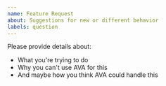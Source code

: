 ```yaml
---
name: Feature Request
about: Suggestions for new or different behavior
labels: question
---
```


Please provide details about:

* What you're trying to do
* Why you can't use AVA for this
* And maybe how you think AVA could handle this
